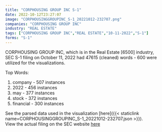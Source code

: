 ```yaml
---
title: "CORPHOUSING GROUP INC S-1"
date: 2022-10-12T23:27:07
image: "CORPHOUSINGGROUPINC_S-1_20221012-232707.png"
companies: "CORPHOUSING GROUP INC"
industry: "REAL ESTATE"
tags: ["CORPHOUSING GROUP INC","REAL ESTATE","10-11-2022","S-1"]
forms: "S-1"
---
```

CORPHOUSING GROUP INC, which is in the Real Estate [6500] industry, SEC S-1 filing on October 11, 2022 had 47615 (cleaned) words - 600 were utilized for the visualizations.

Top Words:
1. company - 507 instances
2. 2022 - 456 instances
3. may - 377 instances
4. stock - 372 instances
5. financial - 300 instances


See the parsed data used in the visualization [here]({{< staticlink name=CORPHOUSINGGROUPINC_S-1_20221012-232707.json >}}).  
View the actual filing on the SEC website [here](https://www.sec.gov/Archives/edgar/data/1893311/0001104659-22-107762.txt)